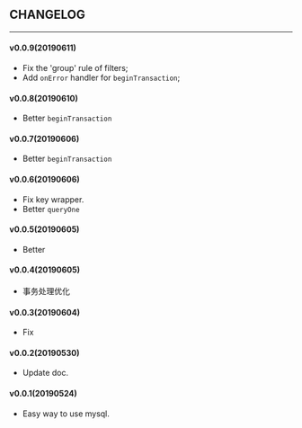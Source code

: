 ## CHANGELOG
---

#### v0.0.9(20190611)

* Fix the 'group' rule of filters;
* Add `onError` handler for `beginTransaction`;

#### v0.0.8(20190610)

* Better `beginTransaction`

#### v0.0.7(20190606)

* Better `beginTransaction`

#### v0.0.6(20190606)

* Fix key wrapper.
* Better `queryOne`

#### v0.0.5(20190605)

* Better

#### v0.0.4(20190605)

* 事务处理优化

#### v0.0.3(20190604)

* Fix

#### v0.0.2(20190530)

* Update doc.

#### v0.0.1(20190524)

* Easy way to use mysql.
